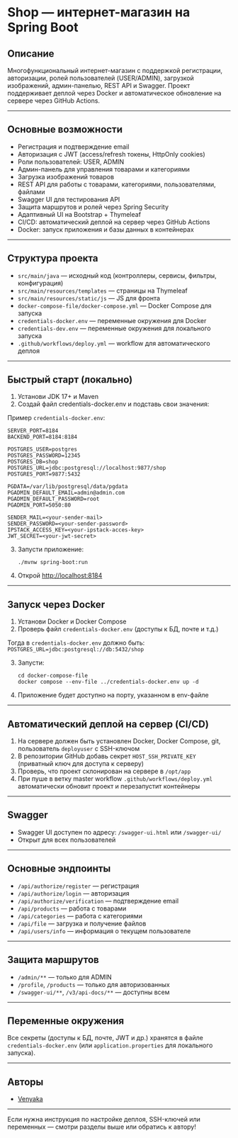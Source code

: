 # Shop — интернет-магазин на Spring Boot

## Описание

Многофункциональный интернет-магазин с поддержкой регистрации, авторизации, ролей пользователей (USER/ADMIN), загрузкой изображений, админ-панелью, REST API и Swagger. Проект поддерживает деплой через Docker и автоматическое обновление на сервере через GitHub Actions.

---

## Основные возможности
- Регистрация и подтверждение email
- Авторизация с JWT (access/refresh токены, HttpOnly cookies)
- Роли пользователей: USER, ADMIN
- Админ-панель для управления товарами и категориями
- Загрузка изображений товаров
- REST API для работы с товарами, категориями, пользователями, файлами
- Swagger UI для тестирования API
- Защита маршрутов и ролей через Spring Security
- Адаптивный UI на Bootstrap + Thymeleaf
- CI/CD: автоматический деплой на сервер через GitHub Actions
- Docker: запуск приложения и базы данных в контейнерах

---

## Структура проекта
- `src/main/java` — исходный код (контроллеры, сервисы, фильтры, конфигурация)
- `src/main/resources/templates` — страницы на Thymeleaf
- `src/main/resources/static/js` — JS для фронта
- `docker-compose-file/docker-compose.yml` — Docker Compose для запуска
- `credentials-docker.env` — переменные окружения для Docker
- `credentials-dev.env` — переменные окружения для локального запуска
- `.github/workflows/deploy.yml` — workflow для автоматического деплоя

---

## Быстрый старт (локально)
1. Установи JDK 17+ и Maven
2. Создай файл credentials-docker.env и подставь свои значения:

Пример `credentials-docker.env`:
```
SERVER_PORT=8184
BACKEND_PORT=8184:8184

POSTGRES_USER=postgres
POSTGRES_PASSWORD=12345
POSTGRES_DB=shop
POSTGRES_URL=jdbc:postgresql://localhost:9877/shop
POSTGRES_PORT=9877:5432

PGDATA=/var/lib/postgresql/data/pgdata
PGADMIN_DEFAULT_EMAIL=admin@admin.com
PGADMIN_DEFAULT_PASSWORD=root
PGADMIN_PORT=5050:80

SENDER_MAIL=<your-sender-mail>
SENDER_PASSWORD=<your-sender-password>
IPSTACK_ACCESS_KEY=<your-ipstack-acces-key>
JWT_SECRET=<your-jwt-secret>
```

3. Запусти приложение:
   ```
   ./mvnw spring-boot:run
   ```
4. Открой [http://localhost:8184](http://localhost:8184)

---

## Запуск через Docker
1. Установи Docker и Docker Compose
2. Проверь файл `credentials-docker.env` (доступы к БД, почте и т.д.)

Тогда в `credentials-docker.env` должно быть:
`POSTGRES_URL=jdbc:postgresql://db:5432/shop`

3. Запусти:
   ```
   cd docker-compose-file
   docker compose --env-file ../credentials-docker.env up -d
   ```
4. Приложение будет доступно на порту, указанном в env-файле

---

## Автоматический деплой на сервер (CI/CD)
1. На сервере должен быть установлен Docker, Docker Compose, git, пользователь `deployuser` с SSH-ключом
2. В репозитории GitHub добавь секрет `HOST_SSH_PRIVATE_KEY` (приватный ключ для доступа к серверу)
3. Проверь, что проект склонирован на сервере в `/opt/app`
4. При пуше в ветку master workflow `.github/workflows/deploy.yml` автоматически обновит проект и перезапустит контейнеры

---

## Swagger
- Swagger UI доступен по адресу: `/swagger-ui.html` или `/swagger-ui/`
- Открыт для всех пользователей

---

## Основные эндпоинты
- `/api/authorize/register` — регистрация
- `/api/authorize/login` — авторизация
- `/api/authorize/verification` — подтверждение email
- `/api/products` — работа с товарами
- `/api/categories` — работа с категориями
- `/api/file` — загрузка и получение файлов
- `/api/users/info` — информация о текущем пользователе

---

## Защита маршрутов
- `/admin/**` — только для ADMIN
- `/profile`, `/products` — только для авторизованных
- `/swagger-ui/**`, `/v3/api-docs/**` — доступны всем

---

## Переменные окружения
Все секреты (доступы к БД, почте, JWT и др.) хранятся в файле `credentials-docker.env` (или `application.properties` для локального запуска).

---


## Авторы
- [Venyaka](https://github.com/venyaka)

---

Если нужна инструкция по настройке деплоя, SSH-ключей или переменных — смотри разделы выше или обратись к автору!

